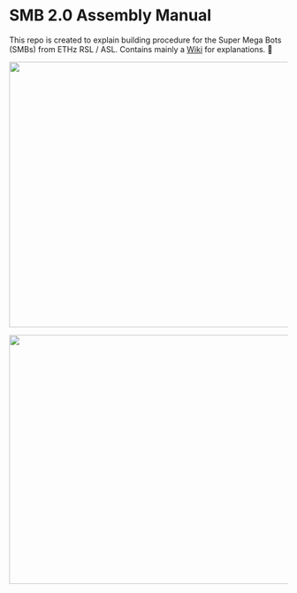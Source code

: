# SMB 2.0 Assembly Manual
This repo is created to explain building procedure for the  Super Mega Bots (SMBs) from ETHz RSL / ASL. Contains mainly a [Wiki](https://github.com/turcantuna/SMB_Assembly-Manual/wiki) for explanations. :robot:

<p align="left">
  <img width="850" height="480" src="https://github.com/turcantuna/SMB_Assembly-Manual/blob/master/Images/SMB.png">
</p>


<p align="center">
  <img width="650" height="450" src="https://github.com/turcantuna/SMB_Assembly-Manual/blob/master/Images/SMB2.0.JPG">
</p>
